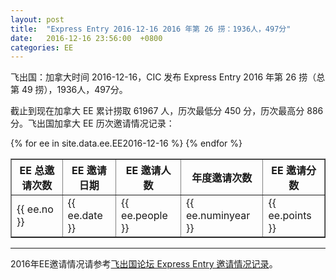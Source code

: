 ```yaml
---
layout: post
title:  "Express Entry 2016-12-16 2016 年第 26 捞：1936人，497分"
date:   2016-12-16 23:56:00  +0800
categories: EE
---
```


飞出国：加拿大时间 2016-12-16，CIC 发布 Express Entry 2016 年第 26 捞（总第 49 捞），1936人，497分。

截止到现在加拿大 EE 累计捞取 61967 人，历次最低分 450 分，历次最高分 886分。飞出国加拿大 EE 历次邀请情况记录：

<table border = "1" cellpadding="1" cellspacing="0">
  <tr>
    <th>EE 总邀请次数</th>
    <th>EE 邀请日期</th>
    <th>EE 邀请人数</th>
    <th>年度邀请次数</th>
    <th>EE 邀请分数</th>
  </tr>
{% for ee in site.data.ee.EE2016-12-16 %}
<tr>
<td> {{ ee.no }} </td>
<td> {{ ee.date }} </td>
<td> {{ ee.people }} </td>
<td> {{ ee.numinyear }} </td>
<td> {{ ee.points }} </td>
</tr>
{% endfor %}
</table>

------

2016年EE邀请情况请参考<a href="http://bbs.fcgvisa.com/t/2016-express-entry-ita-ee/9588" target="_blank">飞出国论坛 Express Entry 邀请情况记录</a>。